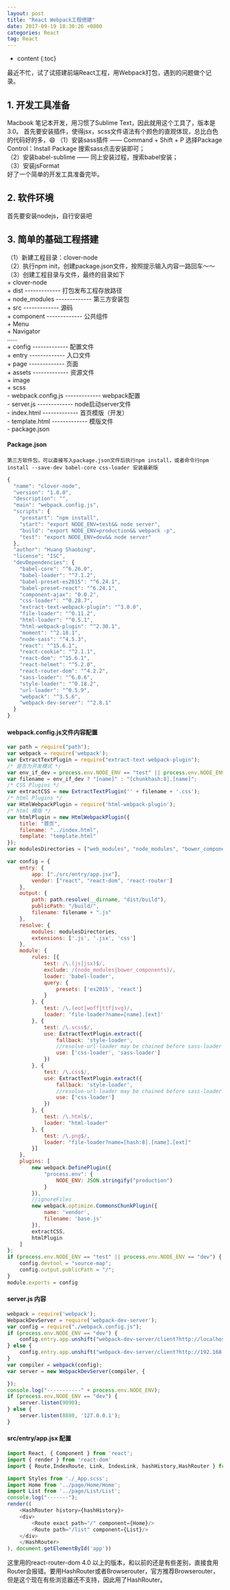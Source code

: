 ```yaml
---
layout: post
title: "React Webpack工程搭建"
date: 2017-09-19 18:30:26 +0800 
categories: React
tag: React
---
```

* content
{:toc}

最近不忙，试了试搭建前端React工程，用Webpack打包，遇到的问题做个记录。

<!-- more -->

## 1. 开发工具准备
Macbook 笔记本开发，用习惯了Sublime Text，因此就用这个工具了，版本是3.0。
首先要安装插件，使得jsx，scss文件语法有个颜色的直观体现，总比白色的代码好的多，😄
（1）安装sass插件 —— Command + Shift + P 选择Package Control：Install Package 搜索sass点击安装即可；<br />
（2）安装babel-sublime —— 同上安装过程，搜索babel安装；<br />
（3）安装jsFormat<br />
好了一个简单的开发工具准备完毕。

## 2. 软件环境
首先要安装nodejs，自行安装吧

## 3. 简单的基础工程搭建
（1）新建工程目录：clover-node<br/>
（2）执行npm init，创建package.json文件，按照提示输入内容一路回车～～<br/>
（3）创建工程目录与文件，最终的目录如下<br/>
	+ clover-node<br/>
	  + dist					------------- 打包发布工程存放路径<br/>
	  + node_modules			------------- 第三方安装包<br/>
	  + src                     ------------- 源码<br/>
	  	+ component             ------------- 公共组件<br/>
	  	  + Menu<br/>
	  	  + Navigator<br/>
	  	  ......<br/>
	  	+ config                ------------- 配置文件<br/>
	  	+ entry                 ------------- 入口文件<br/>
	  	+ page                  ------------- 页面<br/>
	  	+ assets                ------------- 资源文件<br/>
	  	  + image<br/>
	  	  + scss<br/>
	  -	webpack.config.js       ------------- webpack配置<br/>
	  - server.js               ------------- node启动server文件<br/>
	  - index.html              ------------- 首页模版（开发）<br/>
	  - template.html           ------------- 模版文件<br/>
	  - package.json<br/>

#### Package.json
	第三方软件包，可以直接写入package.json文件后执行npm install，或者命令行npm install --save-dev babel-core css-loader 安装最新版
```javascript
{
  "name": "clover-node",
  "version": "1.0.0",
  "description": "",
  "main": "webpack.config.js",
  "scripts": {
    "prestart": "npm install",
    "start": "export NODE_ENV=test&& node server",
    "build": "export NODE_ENV=production&& webpack -p",
    "test": "export NODE_ENV=dev&& node server"
  },
  "author": "Huang Shaobing",
  "license": "ISC",
  "devDependencies": {
    "babel-core": "^6.26.0",
    "babel-loader": "^7.1.2",
    "babel-preset-es2015": "^6.24.1",
    "babel-preset-react": "^6.24.1",
    "component-ajax": "0.0.2",
    "css-loader": "^0.28.7",
    "extract-text-webpack-plugin": "^3.0.0",
    "file-loader": "^0.11.2",
    "html-loader": "^0.5.1",
    "html-webpack-plugin": "^2.30.1",
    "moment": "^2.18.1",
    "node-sass": "^4.5.3",
    "react": "^15.6.1",
    "react-cookie": "^2.1.1",
    "react-dom": "^15.6.1",
    "react-helmet": "^5.2.0",
    "react-router-dom": "^4.2.2",
    "sass-loader": "^6.0.6",
    "style-loader": "^0.18.2",
    "url-loader": "^0.5.9",
    "webpack": "^3.5.6",
    "webpack-dev-server": "^2.8.1"
  }
}	
```

#### webpack.config.js文件内容配置

```javascript
var path = require("path");
var webpack = require('webpack');
var ExtractTextPlugin = require("extract-text-webpack-plugin");
/* 是否为开发模式 */
var env_if_dev = process.env.NODE_ENV == "test" || process.env.NODE_ENV == "dev";
var filename = env_if_dev ? "[name]" : "[chunkhash:8].[name]";
/* CSS Plugins */
var extractCSS = new ExtractTextPlugin('' + filename + '.css');
/* html Plugins */
var HtmlWebpackPlugin = require('html-webpack-plugin');
/* html 模版 */
var htmlPlugin = new HtmlWebpackPlugin({
	title: "首页",
	filename: "../index.html",
	template: "template.html"
});
var modulesDirectories = ["web_modules", "node_modules", "bower_components", "src/config", "src/scss", "src"];

var config = {
	entry: {
		app: ["./src/entry/app.jsx"],
		vendor: ["react", "react-dom", 'react-router']
	},
	output: {
		path: path.resolve(__dirname, "dist/build"),
		publicPath: "/build/",
		filename: filename + ".js"
	},
	resolve: {
		modules: modulesDirectories,
		extensions: ['.js', '.jsx', 'css']
	},
	module: {
		rules: [{
			test: /\.(js|jsx)$/,
			exclude: /(node_modules|bower_components)/,
			loader: 'babel-loader',
			query: {
				presets: ['es2015', 'react']
			}
		}, {
			test: /\.(eot|woff|ttf|svg)/,
			loader: 'file-loader?name=[name].[ext]'
		}, {
			test: /\.scss$/,
			use: ExtractTextPlugin.extract({
				fallback: 'style-loader',
				//resolve-url-loader may be chained before sass-loader if necessary
				use: ['css-loader', 'sass-loader']
			})
		}, {
			test: /\.css$/,
			use: ExtractTextPlugin.extract({
				fallback: 'style-loader',
				//resolve-url-loader may be chained before sass-loader if necessary
				use: ['css-loader']
			})
		}, {
			test: /\.html$/,
			loader: "html-loader"
		}, {
			test: /\.png$/,
			loader: "file-loader?name=[hash:8].[name].[ext]"
		}]
	},
	plugins: [
		new webpack.DefinePlugin({
			"process.env": {
				NODE_ENV: JSON.stringify("production")
			}
		}),
		//ignoreFiles
		new webpack.optimize.CommonsChunkPlugin({
			name: 'vendor',
			filename: 'base.js'
		}),
		extractCSS,
		htmlPlugin
	]
};
if (process.env.NODE_ENV == "test" || process.env.NODE_ENV == "dev") {
	config.devtool = "source-map";
	config.output.publicPath = "/";
}
module.exports = config
``` 
#### server.js 内容 
```javascript
webpack = require('webpack');
WebpackDevServer = require('webpack-dev-server');
var config = require("./webpack.config.js");
if (process.env.NODE_ENV == "dev") {
	config.entry.app.unshift("webpack-dev-server/client?http://localhost:9090/");
} else {
	config.entry.app.unshift("webpack-dev-server/client?http://192.168.1.100:8880/");
}
var compiler = webpack(config);
var server = new WebpackDevServer(compiler, {

});
console.log("-----------" + process.env.NODE_ENV);
if (process.env.NODE_ENV == "dev") {
	server.listen(9090);
} else {
	server.listen(8880, '127.0.0.1');
}
```

#### src/entry/app.jsx 配置

```javascript
import React, { Component } from 'react';
import { render } from 'react-dom'
import { Route,IndexRoute, Link, IndexLink, hashHistory,HashRouter } from 'react-router-dom'

import Styles from './_App.scss';
import Home from '../page/Home/Home';
import List from '../page/List/List';
console.log("-------");
render((
	<HashRouter history={hashHistory}>
	<div>
    	<Route exact path="/" component={Home}/>
    	<Route path="/list" component={List}/>
    </div>
	</HashRouter>
), document.getElementById('app'))	

```
这里用的react-router-dom 4.0 以上的版本，和以前的还是有些差别，直接食用Router会报错。要用HashRouter或者Browserouter，官方推荐Browserouter，但是这个现在有些浏览器还不支持，因此用了HashRouter。



